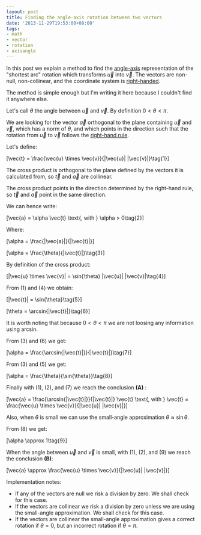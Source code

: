 ```yaml
---
layout: post
title: Finding the angle-axis rotation between two vectors
date: '2013-11-29T19:53:00+08:00'
tags:
- math
- vector
- rotation
- axisangle
---
```

In this post we explain a method to find the [angle-axis](https://en.wikipedia.org/wiki/Axis%E2%80%93angle_representation) representation of the "shortest arc" rotation which transforms $\vec{u}$ into $\vec{v}$. The vectors are non-null, non-collinear, and the coordinate system is [right-handed](https://en.wikipedia.org/wiki/Right-hand_rule#Right-handed_and_left-handed_coordinates).

The method is simple enough but I'm writing it here because I couldn't find it anywhere else.

Let's call $\theta$ the angle between $\vec{u}$ and $\vec{v}$. By definition $0 < \theta < \pi$.

We are looking for the vector $\vec{a}$ orthogonal to the plane containing $\vec{u}$ and $\vec{v}$, which has a norm of $\theta$, and which points in the direction such that the rotation from $\vec{u}$ to $\vec{v}$ follows the [right-hand rule](https://en.wikipedia.org/wiki/Right-hand_rule#Direction_associated_with_a_rotation).

Let's define:

\[\vec{t} = \frac{\vec{u} \times \vec{v}}{|\vec{u}| |\vec{v}|}\tag{1}\]

The cross product is orthogonal to the plane defined by the vectors it is calculated from, so $\vec{t}$ and $\vec{a}$ are collinear.

The cross product points in the direction determined by the right-hand rule, so $\vec{t}$ and $\vec{a}$ point in the same direction.

We can hence write:

\[\vec{a} = \alpha \vec{t} \text{, with } \alpha > 0\tag{2}\]

Where:

\[\alpha = \frac{|\vec{a}|}{|\vec{t}|}\]

\[\alpha = \frac{\theta}{|\vec{t}|}\tag{3}\]

By definition of the cross product:

\[|\vec{u} \times \vec{v}| = \sin{\theta} |\vec{u}| |\vec{v}|\tag{4}\]

From (1) and (4) we obtain:

\[|\vec{t}| = \sin{\theta}\tag{5}\]

\[\theta = \arcsin{|\vec{t}|}\tag{6}\]

It is worth noting that because $0 < \theta < \pi$ we are not loosing any information using arcsin.

From (3) and (6) we get:

\[\alpha = \frac{\arcsin{|\vec{t}|}}{|\vec{t}|}\tag{7}\]

From (3) and (5) we get:

\[\alpha = \frac{\theta}{\sin{\theta}}\tag{8}\]

Finally with (1), (2), and (7) we reach the conclusion **(A)** :

\[\vec{a} = \frac{\arcsin{|\vec{t}|}}{|\vec{t}|} \vec{t} \text{, with } \vec{t} = \frac{\vec{u} \times \vec{v}}{|\vec{u}| |\vec{v}|}\]

Also, when $\theta$ is small we can use the small-angle approximation $\theta \approx \sin{\theta}$.

From (8) we get:

\[\alpha \approx 1\tag{9}\]

When the angle between $\vec{u}$ and $\vec{v}$ is small, with (1), (2), and (9) we reach the conclusion **(B)**:

\[\vec{a} \approx \frac{\vec{u} \times \vec{v}}{|\vec{u}| |\vec{v}|}\]

Implementation notes:

- If any of the vectors are null we risk a division by zero. We shall check for this case.
- If the vectors are collinear we risk a division by zero unless we are using the small-angle approximation. We shall check for this case.
- If the vectors are collinear the small-angle approximation gives a correct rotation if $\theta = 0$, but an incorrect rotation if $\theta = \pi$.
